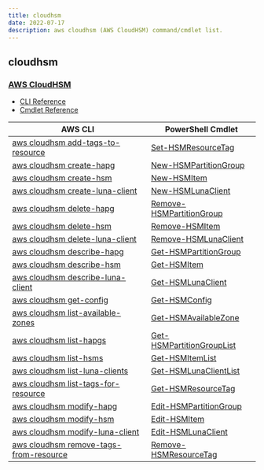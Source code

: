 ```yaml
---
title: cloudhsm
date: 2022-07-17
description: aws cloudhsm (AWS CloudHSM) command/cmdlet list.
---
```


## cloudhsm

### [AWS CloudHSM](https://aws.amazon.com/cloudhsm/)

* [CLI Reference](https://docs.aws.amazon.com/cli/latest/reference/cloudhsm/index.html)
* [Cmdlet Reference](https://docs.aws.amazon.com/powershell/latest/reference/items/AWS_Cloud_HSM_cmdlets.html)

|AWS CLI|PowerShell Cmdlet|
|----|----|
|[aws cloudhsm add-tags-to-resource](https://docs.aws.amazon.com/cli/latest/reference/cloudhsm/add-tags-to-resource.html)|[Set-HSMResourceTag](https://docs.aws.amazon.com/powershell/latest/reference/items/Set-HSMResourceTag.html)|
|[aws cloudhsm create-hapg](https://docs.aws.amazon.com/cli/latest/reference/cloudhsm/create-hapg.html)|[New-HSMPartitionGroup](https://docs.aws.amazon.com/powershell/latest/reference/items/New-HSMPartitionGroup.html)|
|[aws cloudhsm create-hsm](https://docs.aws.amazon.com/cli/latest/reference/cloudhsm/create-hsm.html)|[New-HSMItem](https://docs.aws.amazon.com/powershell/latest/reference/items/New-HSMItem.html)|
|[aws cloudhsm create-luna-client](https://docs.aws.amazon.com/cli/latest/reference/cloudhsm/create-luna-client.html)|[New-HSMLunaClient](https://docs.aws.amazon.com/powershell/latest/reference/items/New-HSMLunaClient.html)|
|[aws cloudhsm delete-hapg](https://docs.aws.amazon.com/cli/latest/reference/cloudhsm/delete-hapg.html)|[Remove-HSMPartitionGroup](https://docs.aws.amazon.com/powershell/latest/reference/items/Remove-HSMPartitionGroup.html)|
|[aws cloudhsm delete-hsm](https://docs.aws.amazon.com/cli/latest/reference/cloudhsm/delete-hsm.html)|[Remove-HSMItem](https://docs.aws.amazon.com/powershell/latest/reference/items/Remove-HSMItem.html)|
|[aws cloudhsm delete-luna-client](https://docs.aws.amazon.com/cli/latest/reference/cloudhsm/delete-luna-client.html)|[Remove-HSMLunaClient](https://docs.aws.amazon.com/powershell/latest/reference/items/Remove-HSMLunaClient.html)|
|[aws cloudhsm describe-hapg](https://docs.aws.amazon.com/cli/latest/reference/cloudhsm/describe-hapg.html)|[Get-HSMPartitionGroup](https://docs.aws.amazon.com/powershell/latest/reference/items/Get-HSMPartitionGroup.html)|
|[aws cloudhsm describe-hsm](https://docs.aws.amazon.com/cli/latest/reference/cloudhsm/describe-hsm.html)|[Get-HSMItem](https://docs.aws.amazon.com/powershell/latest/reference/items/Get-HSMItem.html)|
|[aws cloudhsm describe-luna-client](https://docs.aws.amazon.com/cli/latest/reference/cloudhsm/describe-luna-client.html)|[Get-HSMLunaClient](https://docs.aws.amazon.com/powershell/latest/reference/items/Get-HSMLunaClient.html)|
|[aws cloudhsm get-config](https://docs.aws.amazon.com/cli/latest/reference/cloudhsm/get-config.html)|[Get-HSMConfig](https://docs.aws.amazon.com/powershell/latest/reference/items/Get-HSMConfig.html)|
|[aws cloudhsm list-available-zones](https://docs.aws.amazon.com/cli/latest/reference/cloudhsm/list-available-zones.html)|[Get-HSMAvailableZone](https://docs.aws.amazon.com/powershell/latest/reference/items/Get-HSMAvailableZone.html)|
|[aws cloudhsm list-hapgs](https://docs.aws.amazon.com/cli/latest/reference/cloudhsm/list-hapgs.html)|[Get-HSMPartitionGroupList](https://docs.aws.amazon.com/powershell/latest/reference/items/Get-HSMPartitionGroupList.html)|
|[aws cloudhsm list-hsms](https://docs.aws.amazon.com/cli/latest/reference/cloudhsm/list-hsms.html)|[Get-HSMItemList](https://docs.aws.amazon.com/powershell/latest/reference/items/Get-HSMItemList.html)|
|[aws cloudhsm list-luna-clients](https://docs.aws.amazon.com/cli/latest/reference/cloudhsm/list-luna-clients.html)|[Get-HSMLunaClientList](https://docs.aws.amazon.com/powershell/latest/reference/items/Get-HSMLunaClientList.html)|
|[aws cloudhsm list-tags-for-resource](https://docs.aws.amazon.com/cli/latest/reference/cloudhsm/list-tags-for-resource.html)|[Get-HSMResourceTag](https://docs.aws.amazon.com/powershell/latest/reference/items/Get-HSMResourceTag.html)|
|[aws cloudhsm modify-hapg](https://docs.aws.amazon.com/cli/latest/reference/cloudhsm/modify-hapg.html)|[Edit-HSMPartitionGroup](https://docs.aws.amazon.com/powershell/latest/reference/items/Edit-HSMPartitionGroup.html)|
|[aws cloudhsm modify-hsm](https://docs.aws.amazon.com/cli/latest/reference/cloudhsm/modify-hsm.html)|[Edit-HSMItem](https://docs.aws.amazon.com/powershell/latest/reference/items/Edit-HSMItem.html)|
|[aws cloudhsm modify-luna-client](https://docs.aws.amazon.com/cli/latest/reference/cloudhsm/modify-luna-client.html)|[Edit-HSMLunaClient](https://docs.aws.amazon.com/powershell/latest/reference/items/Edit-HSMLunaClient.html)|
|[aws cloudhsm remove-tags-from-resource](https://docs.aws.amazon.com/cli/latest/reference/cloudhsm/remove-tags-from-resource.html)|[Remove-HSMResourceTag](https://docs.aws.amazon.com/powershell/latest/reference/items/Remove-HSMResourceTag.html)|

